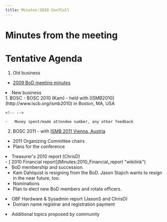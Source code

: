 ```yaml
---
title: Minutes:2010 ConfCall
---
```


Minutes from the meeting
========================

Tentative Agenda
================

1.  Old business

-   [ 2009 BoD meeting minutes](Minutes:2009_ConfCall "wikilink")

<li>
New business

</li>
1.  BOSC
    -   BOSC 2010 (Kam) - held with
        [ISMB2010](http://www.iscb.org/ismb2010) in Boston, MA, USA

    <!-- -->

    -   Money spent/made attendee number, any other feedback

2.  BOSC 2011 - with [ISMB 2011 Vienna,
    Austria](http://www.iscb.org/about-ismb#ismb2011)

-   2011 Organizing Committee chairs
-   Plans for the conference

</ul>
</li>
<li>
Treasurer's 2010 report (ChrisD)

</li>
-   [ 2010 Financial report](Minutes:2010_Financial_report "wikilink")

<li>
BoD membership and succession.

-   Kam Dahlquist is resigning from the BoD. Jason Stajich wants to
    resign in the near future, too.
-   Nominations
-   Plan to elect new BoD members and rotate officers.

</li>
<li>
OBF Hardware & Sysadmin report (JasonS and ChrisD)

-   Domain name registrar and registration payment

</li>
<li>
Additional topics proposed by community

</li>
</ol>
</ol>

